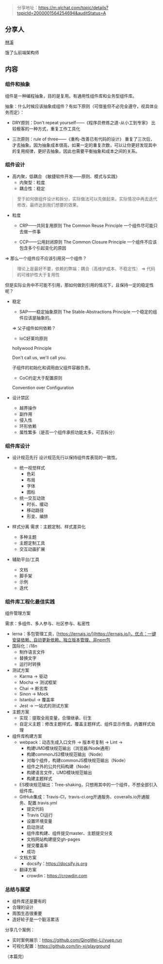 > 分享地址：https://m.qlchat.com/topic/details?topicId=2000001564254694&auditStatus=A

## 分享人
[林溪](https://github.com/lin-xi)

饿了么前端架构师

## 内容

### 组件和抽象
组件是一种编程抽象，目的是复用。有通用性组件库和业务型组件库。

抽象：什么时候应该抽象成组件？有如下原则（可借鉴但不必完全遵守，视具体业务而定）：
- DRY原则：Don't repeat yourself——《程序员修炼之道-从小工到专家》
比较极客的一种方式，重复工作工具化

- 三次原则：rule of three——《重构-改善已有代码的设计》
重复了三次后，才去抽象。因为抽象成本很高，如果一定的重复次数，可以让你更好发现其中的复用规律，更好去抽象。因此也需要平衡抽象和成本之间的关系。


### 组件设计
- 高内聚，低耦合
《敏捷软件开发——原则、模式与实践》
	- 内聚型：粒度
	- 耦合性：稳定

> 至于如何做组件设计和拆分，实际做法可以先做起来，实际情况中再去迭代修改，最终达到我们想要的效果。

- 粒度
	- CRP——共同复用原则
	The Common Reuse Principle
	一个组件尽可能只去做一件事

	- CCP——公用封闭原则
	The Common Closure Principle
	一个组件不应该包含多个引起变化的原因

=> 那么一个组件应不应该引用另一个组件？
> 理论上是最好不要，依赖的弊端：耦合（高维护成本、不稳定性） => 代码的可维护性大于复用性	

但是实际业务中不可能不引用，那如何做到引用的情况下，且保持一定的稳定性呢？

- 稳定
	- SAP——稳定抽象原则
	The Stable-Abstractions Principle
	一个稳定的组件应该是抽象的。

	=> 父子组件如何依赖？

	- IoC好莱坞原则

	hollywood Principle

	Don't call us, we'll call you.

	子组件的初始化和调用由父组件容器负责。

	- CoC约定大于配置原则

	Convention over Configuration

- 设计禁区
	- 越界操作
	- 副作用
	- 侵入性
	- 环形依赖
	- 属性繁多（是否一个组件承担功能太多，可否拆分）

### 组件库设计
- 设计规范先行
设计规范先行以保持组件库表现的一致性。
	- 统一视觉样式
		- 色彩
		- 布局
		- 字体
		- 图标
	- 统一交互动效
		- 时长、缓动
		- 移动路径
		- 形变、编排

- 样式分离
需求：主题定制、样式差异化
	- 多种主题
	- 主题定制工具
	- 交互动画扩展

- 辅助平台/工具
	- 文档
	- 脚手架
	- 示例
	- 迭代

### 组件库工程化最佳实践
组件管理方案

需求：多组件、多人参与、社区参与、私密性

- lerna：多包管理工具，[https://lernajs.io/](https://lernajs.io/)，优点：一键安装依赖、自动更新依赖、独立版本管理、非npm包
- 国际化：i18n
	- 制作语言文件
	- 替换文字
	- 运行时转换
- 测试方案
	- Karma -> 驱动
	- Mocha -> 测试框架
	- Chai -> 断言库
	- Sinon -> Mock
	- Istanbul -> 覆盖率
	- Jest -> 一站式的测试方案
- 主题方案
	- 实现：提取全局变量，合理继承、衍生
	- 自定义主题：修改主题样式、覆盖主题样式、组件显示传值，内置样式处理
- 组件库构建方案
	- webpack：动态生成入口文件 → 版本号复制 → Lint → 
		- 构建UMD模块规范输出（浏览器/Node通用）
		- 构建commonJS2模块规范输出（Node）
		- 对每个组件，构建commonJS模块规范输出（Node）
		- 组件之外的公共代码构建（Node）
		- 构建语言文件，UMD模块规范输出
		- 构建主题样式
	- ES模块规范输出：Tree-shaking，只想用其中的一个组件，不想全部引入组件库。
	- GitHub集成：Travis-CI，travis-ci.org开通服务、coveralls.io开通服务、配置.travis.yml
		- 提交代码
		- Travis CI运行
		- 设置环境变量
		- 启动测试
		- 组件库构建、组件提交master、主题提交分支
		- 文档网站构建提交gh-pages
		- 提交覆盖率
		- 成功
	- 文档方案
		- docsify：https://docsify.js.org
	- 翻译方案
		- crowdin：https://crowdin.com

### 总结与展望
- 组件库还是要有的
- 合理的设计
- 周围生态很重要
- 造好轮子是一个脏活累活

分享几个案例：
- 实时案例展示：https://github.com/QingWei-Li/vuep.run
- 可视化配置：https://github.com/lin-xi/playground

（本篇完）